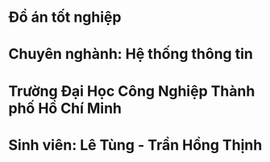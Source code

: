 # Đồ án tốt nghiệp

# Chuyên nghành: Hệ thống thông tin

# Trường Đại Học Công Nghiệp Thành phố Hồ Chí Minh

# Sinh viên: Lê Tùng - Trần Hồng Thịnh
